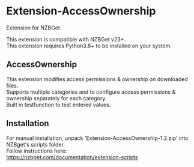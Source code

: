 # Extension-AccessOwnership
Extension for NZBGet.

This extension is compatible with NZBGet v23+.<br />
This extension requires Python3.8+ to be installed on your system.

## AccessOwnership
This extension modifies access permissions & ownership on downloaded files.<br />
Supports multiple categories and to configure access permissions & ownership separately for each category.<br />
Built in testfunction to test entered values.

## Installation
For manual installation, unpack 'Extension-AccessOwnership-1.2.zip' into NZBget's scripts folder.<br />
Follow instructions here:<br />
https://nzbget.com/documentation/extension-scripts
